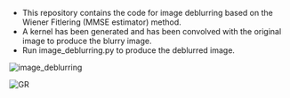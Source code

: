  - This repository contains the code for image deblurring based on the Wiener Fitlering (MMSE estimator) method.
 -  A kernel has been generated and has been convolved with the original image to produce the blurry image.
 -  Run image_deblurring.py to produce the deblurred image. 


![image_deblurring](https://github.com/Shahrokh-Hamidi/Image_Deblurring_Wiener_Filter/assets/156338354/939518be-ef7c-482f-8214-7dfef23406c7)



![GR](https://github.com/Shahrokh-Hamidi/Image_Deblurring_Wiener_Filter-MMSE-/assets/156338354/24d6ae13-1336-48c6-8013-6d4649bce70d)
